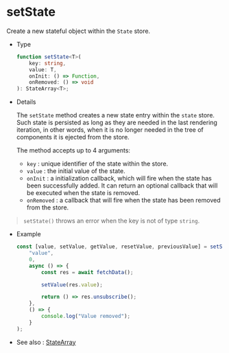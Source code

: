# setState

Create a new stateful object within the `State` store.

-   Type

    ```ts
    function setState<T>(
        key: string,
        value: T,
        onInit: () => Function,
        onRemoved: () => void
    ): StateArray<T>;
    ```

-   Details

    The `setState` method creates a new state entry within the `state` store. Such state is persisted as long as they are needed in the last rendering iteration, in other words, when it is no longer needed in the tree of components it is ejected from the store.

    The method accepts up to 4 arguments:

    -   `key` : unique identifier of the state within the store.
    -   `value` : the initial value of the state.
    -   `onInit` : a initialization callback, which will fire when the state has been successfully added. It can return an optional callback that will be executed when the state is removed.
    -   `onRemoved` : a callback that will fire when the state has been removed from the store.

> `setState()` throws an error when the key is not of type `string`.

-   Example

    ```ts
    const [value, setValue, getValue, resetValue, previousValue] = setState(
        "value",
        0,
        async () => {
            const res = await fetchData();

            setValue(res.value);

            return () => res.unsubscribe();
        },
        () => {
            console.log("Value removed");
        }
    );
    ```

-   See also :
    [StateArray](/core/StateArray)
